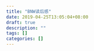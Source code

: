 ```yaml
---
title: "BNW读后感"
date: 2019-04-25T13:05:04+08:00
draft: true
description: ""
tags: []
categories: []
---
```


<!--more-->
